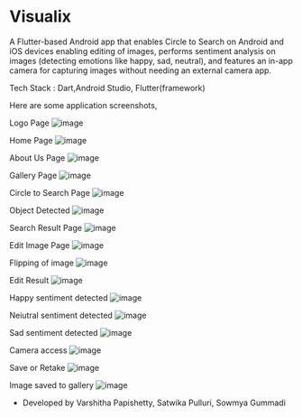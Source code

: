 # Visualix

A Flutter-based Android app that enables Circle to Search on Android and iOS devices enabling editing of images, performs sentiment analysis on images (detecting emotions like happy, sad, neutral), and features an in-app camera for capturing images without needing an external camera app.

Tech Stack : Dart,Android Studio, Flutter(framework)

Here are some application screenshots,

Logo Page
![image](https://github.com/user-attachments/assets/47f76a94-c969-41fe-85e1-fe9a1ecd6e6b)



Home Page
![image](https://github.com/user-attachments/assets/39da585c-c2a2-4746-a8ff-5a5dab393849)



About Us Page
![image](https://github.com/user-attachments/assets/2f7f9fc6-9590-491c-8fd3-11a8bbfc4a49)



Gallery Page
![image](https://github.com/user-attachments/assets/c328150e-2d11-44f3-8563-8ba87c92e482)



Circle to Search Page
![image](https://github.com/user-attachments/assets/138d15ca-50c3-41ef-bf85-b47ed7e807b6)



Object Detected
![image](https://github.com/user-attachments/assets/bbb7f315-1f22-404a-8a2a-46b7cc2108a0)



Search Result Page
![image](https://github.com/user-attachments/assets/aee92f1d-076a-47fd-8a9b-7174f6827d52)



Edit Image Page
![image](https://github.com/user-attachments/assets/bddb968b-5f62-4ff4-bbdb-bcdf29dabc75)



Flipping of image
![image](https://github.com/user-attachments/assets/c06fa75a-d010-4456-9665-54259d800f57)



Edit Result
![image](https://github.com/user-attachments/assets/e7792c1a-8a3d-4b4d-87f2-216121597456)



Happy sentiment detected
![image](https://github.com/user-attachments/assets/a9cbfdf5-05e5-4cb0-a5f3-bf7504814e53)



Neiutral sentiment detected
![image](https://github.com/user-attachments/assets/8e7374fa-bbb1-4e11-bb53-5cf6c125107e)



Sad sentiment detected
![image](https://github.com/user-attachments/assets/522e47c9-d71a-4b1b-8f90-250f49dc7195)



Camera access
![image](https://github.com/user-attachments/assets/26dbedb6-1636-49b2-a7de-5d59a9d4b47e)



Save or Retake
![image](https://github.com/user-attachments/assets/07d4d987-985a-436a-b37f-e68920c106c1)



Image saved to gallery
![image](https://github.com/user-attachments/assets/5319f178-e016-4fbb-b80d-27ee5f41c18f)

- Developed by Varshitha Papishetty, Satwika Pulluri, Sowmya Gummadi


